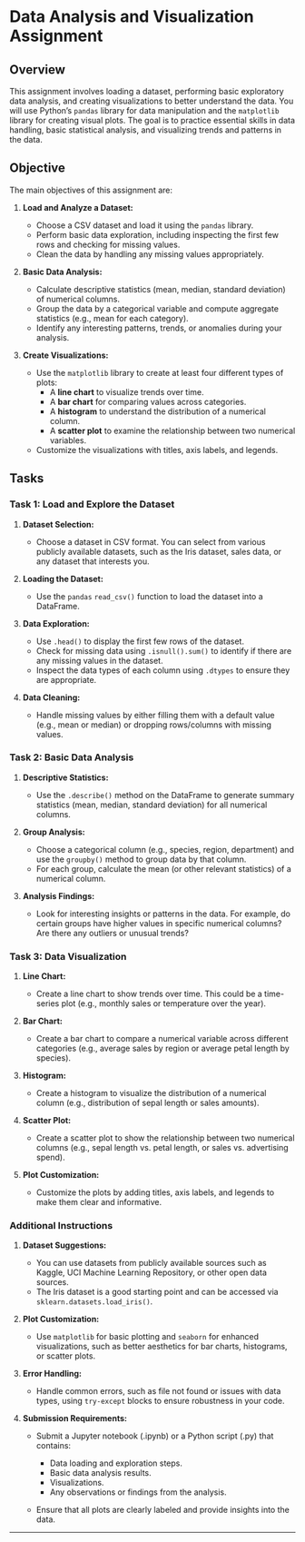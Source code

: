 # Data Analysis and Visualization Assignment

## Overview

This assignment involves loading a dataset, performing basic exploratory data analysis, and creating visualizations to better understand the data. You will use Python’s `pandas` library for data manipulation and the `matplotlib` library for creating visual plots. The goal is to practice essential skills in data handling, basic statistical analysis, and visualizing trends and patterns in the data.

## Objective

The main objectives of this assignment are:

1. **Load and Analyze a Dataset:** 
   - Choose a CSV dataset and load it using the `pandas` library.
   - Perform basic data exploration, including inspecting the first few rows and checking for missing values.
   - Clean the data by handling any missing values appropriately.

2. **Basic Data Analysis:**
   - Calculate descriptive statistics (mean, median, standard deviation) of numerical columns.
   - Group the data by a categorical variable and compute aggregate statistics (e.g., mean for each category).
   - Identify any interesting patterns, trends, or anomalies during your analysis.

3. **Create Visualizations:**
   - Use the `matplotlib` library to create at least four different types of plots:
     - A **line chart** to visualize trends over time.
     - A **bar chart** for comparing values across categories.
     - A **histogram** to understand the distribution of a numerical column.
     - A **scatter plot** to examine the relationship between two numerical variables.
   - Customize the visualizations with titles, axis labels, and legends.

## Tasks

### Task 1: Load and Explore the Dataset
1. **Dataset Selection:**
   - Choose a dataset in CSV format. You can select from various publicly available datasets, such as the Iris dataset, sales data, or any dataset that interests you.
   
2. **Loading the Dataset:**
   - Use the `pandas` `read_csv()` function to load the dataset into a DataFrame.

3. **Data Exploration:**
   - Use `.head()` to display the first few rows of the dataset.
   - Check for missing data using `.isnull().sum()` to identify if there are any missing values in the dataset.
   - Inspect the data types of each column using `.dtypes` to ensure they are appropriate.

4. **Data Cleaning:**
   - Handle missing values by either filling them with a default value (e.g., mean or median) or dropping rows/columns with missing values.

### Task 2: Basic Data Analysis
1. **Descriptive Statistics:**
   - Use the `.describe()` method on the DataFrame to generate summary statistics (mean, median, standard deviation) for all numerical columns.

2. **Group Analysis:**
   - Choose a categorical column (e.g., species, region, department) and use the `groupby()` method to group data by that column.
   - For each group, calculate the mean (or other relevant statistics) of a numerical column.

3. **Analysis Findings:**
   - Look for interesting insights or patterns in the data. For example, do certain groups have higher values in specific numerical columns? Are there any outliers or unusual trends?

### Task 3: Data Visualization
1. **Line Chart:**
   - Create a line chart to show trends over time. This could be a time-series plot (e.g., monthly sales or temperature over the year).

2. **Bar Chart:**
   - Create a bar chart to compare a numerical variable across different categories (e.g., average sales by region or average petal length by species).

3. **Histogram:**
   - Create a histogram to visualize the distribution of a numerical column (e.g., distribution of sepal length or sales amounts).

4. **Scatter Plot:**
   - Create a scatter plot to show the relationship between two numerical columns (e.g., sepal length vs. petal length, or sales vs. advertising spend).

5. **Plot Customization:**
   - Customize the plots by adding titles, axis labels, and legends to make them clear and informative.

### Additional Instructions

1. **Dataset Suggestions:**
   - You can use datasets from publicly available sources such as Kaggle, UCI Machine Learning Repository, or other open data sources.
   - The Iris dataset is a good starting point and can be accessed via `sklearn.datasets.load_iris()`.

2. **Plot Customization:**
   - Use `matplotlib` for basic plotting and `seaborn` for enhanced visualizations, such as better aesthetics for bar charts, histograms, or scatter plots.
   
3. **Error Handling:**
   - Handle common errors, such as file not found or issues with data types, using `try-except` blocks to ensure robustness in your code.

4. **Submission Requirements:**
   - Submit a Jupyter notebook (.ipynb) or a Python script (.py) that contains:
     - Data loading and exploration steps.
     - Basic data analysis results.
     - Visualizations.
     - Any observations or findings from the analysis.
     
   - Ensure that all plots are clearly labeled and provide insights into the data.

---

